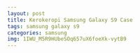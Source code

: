 ```yaml
---
layout: post
title: Kerokeropi Samsung Galaxy S9 Case
tags: samsung galaxy s9
categories: samsung
img: 1IWU_M5R9HUbeSOq657uX6foeXk-vytB9
---
```

